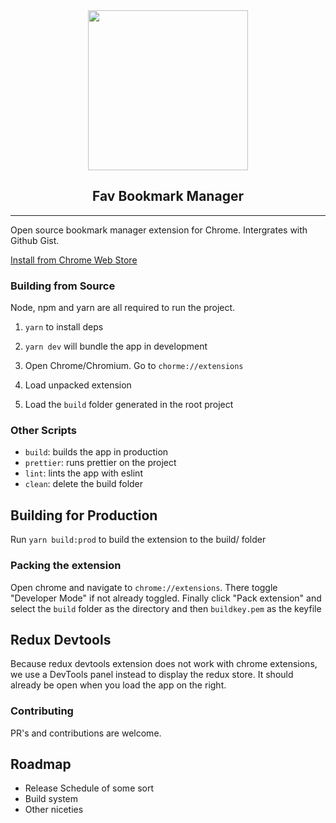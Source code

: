 <div align="center">
  <image src="icon.png" height="256" width="256">
  <h2>Fav Bookmark Manager</h2>
  <hr />
</div>

Open source bookmark manager extension for Chrome. Intergrates with Github Gist.

[Install from Chrome Web Store](https://chrome.google.com/webstore/detail/fav-bookmark-manager/gammmbkeceiljlgijimbhhgkfmiejnkl)

### Building from Source

Node, npm and yarn are all required to run the project.

1. `yarn` to install deps

2. `yarn dev` will bundle the app in development

3. Open Chrome/Chromium. Go to `chorme://extensions`

4. Load unpacked extension

5. Load the `build` folder generated in the root project

### Other Scripts

- `build`: builds the app in production
- `prettier`: runs prettier on the project
- `lint`: lints the app with eslint
- `clean`: delete the build folder

## Building for Production

Run `yarn build:prod` to build the extension to the build/ folder

### Packing the extension

Open chrome and navigate to `chrome://extensions`. There toggle "Developer Mode" if not already toggled.
Finally click "Pack extension" and select the `build` folder as the directory and then `buildkey.pem` as the keyfile

## Redux Devtools

Because redux devtools extension does not work with chrome extensions, we use a DevTools panel instead to display the redux store.
It should already be open when you load the app on the right.

### Contributing

PR's and contributions are welcome.

## Roadmap

- Release Schedule of some sort
- Build system
- Other niceties
